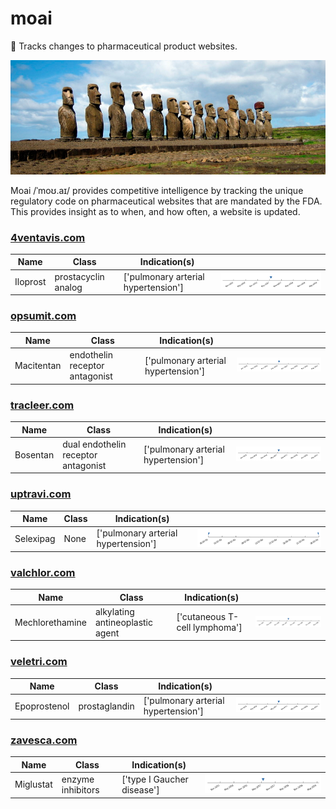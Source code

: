 
# moai
:moyai: Tracks changes to pharmaceutical product websites.

![Moai](moai.jpg)

Moai /ˈmoʊ.aɪ/ provides competitive intelligence by tracking the unique regulatory code on pharmaceutical websites that are mandated by the FDA. This provides insight as to when, and how often, a website is updated.



### [4ventavis.com](4ventavis.com)
| Name | Class | Indication(s) | |
| -- | -- | -- | -- |
| Iloprost | prostacyclin analog | ['pulmonary arterial hypertension'] | ![4ventavis.com](data/4ventavis.com.png) |

### [opsumit.com](opsumit.com)
| Name | Class | Indication(s) | |
| -- | -- | -- | -- |
| Macitentan | endothelin receptor antagonist | ['pulmonary arterial hypertension'] | ![opsumit.com](data/opsumit.com.png) |

### [tracleer.com](tracleer.com)
| Name | Class | Indication(s) | |
| -- | -- | -- | -- |
| Bosentan | dual endothelin receptor antagonist | ['pulmonary arterial hypertension'] | ![tracleer.com](data/tracleer.com.png) |

### [uptravi.com](uptravi.com)
| Name | Class | Indication(s) | |
| -- | -- | -- | -- |
| Selexipag | None | ['pulmonary arterial hypertension'] | ![uptravi.com](data/uptravi.com.png) |

### [valchlor.com](valchlor.com)
| Name | Class | Indication(s) | |
| -- | -- | -- | -- |
| Mechlorethamine | alkylating antineoplastic agent | ['cutaneous T-cell lymphoma'] | ![valchlor.com](data/valchlor.com.png) |

### [veletri.com](veletri.com)
| Name | Class | Indication(s) | |
| -- | -- | -- | -- |
| Epoprostenol | prostaglandin | ['pulmonary arterial hypertension'] | ![veletri.com](data/veletri.com.png) |

### [zavesca.com](zavesca.com)
| Name | Class | Indication(s) | |
| -- | -- | -- | -- |
| Miglustat | enzyme inhibitors | ['type I Gaucher disease'] | ![zavesca.com](data/zavesca.com.png) |
